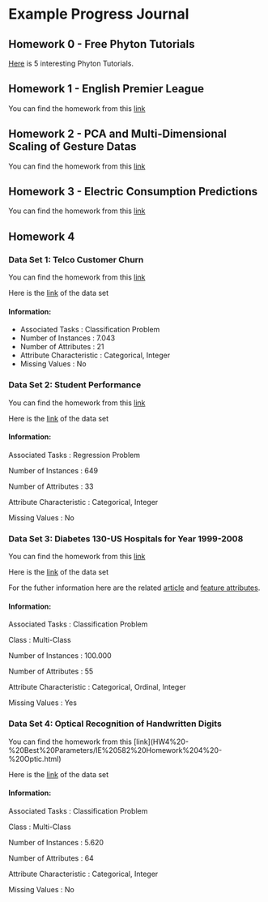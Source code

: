 # Example Progress Journal

## Homework 0 - Free Phyton Tutorials

[Here](Files/example_homework_0.html) is 5 interesting Phyton Tutorials.

## Homework 1 - English Premier League

You can find the homework from this [link](HW%201%20-%20English%20Premier%20League/IE%20582%20HW%20-%20English%20Premier%20League%20(2).html)

## Homework 2 - PCA and Multi-Dimensional Scaling of Gesture Datas

You can find the homework from this [link](HW2%20-%20Gestures/IE%20582%20-%20HW2%20-%20Gestures.html)

## Homework 3 - Electric Consumption Predictions

You can find the homework from this [link](HW3%20-%20Electric%20Consumption%20Predictions/IE%20582%20HW%203.html)

## Homework 4

### Data Set 1: Telco Customer Churn 
You can find the homework from this [link](HW4%20-%20Best%20Parameters/IE%20582%20Homework%204%20-%20Churn%20Data%20Set.html)

Here is the [link](https://www.kaggle.com/blastchar/telco-customer-churn) of the data set

#### Information:
* Associated Tasks          : Classification Problem
* Number of Instances       : 7.043
* Number of Attributes      : 21
* Attribute Characteristic  : Categorical, Integer
* Missing Values            : No

### Data Set 2: Student Performance
You can find the homework from this [link](HW4%20-%20Best%20Parameters/IE%20582%20Homework%204%20-%20Student%20Performance.html)

Here is the [link](https://archive.ics.uci.edu/ml/datasets/Student+Performance) of the data set

#### Information:
Associated Tasks          : Regression Problem

Number of Instances       : 649

Number of Attributes      : 33

Attribute Characteristic  : Categorical, Integer

Missing Values            : No

### Data Set 3: Diabetes 130-US Hospitals for Year 1999-2008
You can find the homework from this [link](HW4%20-%20Best%20Parameters/IE%20582%20Homework%204%20-%20Diabetes%20v2.html)

Here is the [link](https://archive.ics.uci.edu/ml/datasets/Diabetes+130-US+hospitals+for+years+1999-2008#) of the data set

For the futher information here are the related [article](https://www.hindawi.com/journals/bmri/2014/781670/) and [feature attributes](https://www.hindawi.com/journals/bmri/2014/781670/tab1/).


#### Information:
Associated Tasks          : Classification Problem

Class                     : Multi-Class

Number of Instances       : 100.000

Number of Attributes      : 55

Attribute Characteristic  : Categorical, Ordinal, Integer

Missing Values            : Yes

### Data Set 4: Optical Recognition of Handwritten Digits 
You can find the homework from this [link](HW4%20-%20Best%20Parameters/IE%20582%20Homework%204%20-
%20Optic.html)

Here is the [link](http://archive.ics.uci.edu/ml/datasets/Optical+Recognition+of+Handwritten+Digits) of 
the data set

#### Information:

Associated Tasks          : Classification Problem

Class                     : Multi-Class

Number of Instances       : 5.620

Number of Attributes      : 64

Attribute Characteristic  : Categorical, Integer

Missing Values            : No
